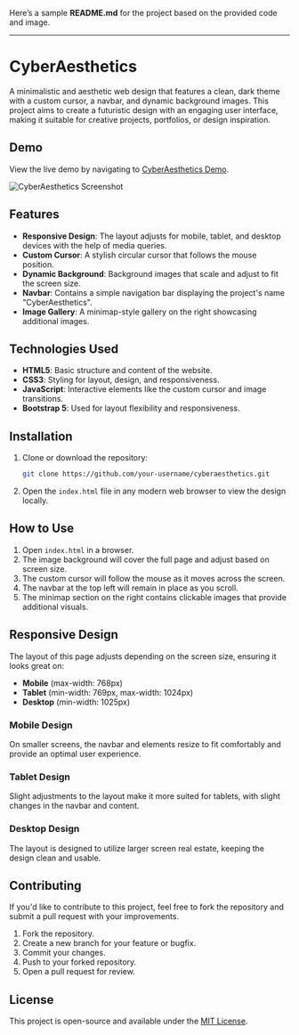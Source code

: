 Here’s a sample **README.md** for the project based on the provided code and image.

---

# CyberAesthetics

A minimalistic and aesthetic web design that features a clean, dark theme with a custom cursor, a navbar, and dynamic background images. This project aims to create a futuristic design with an engaging user interface, making it suitable for creative projects, portfolios, or design inspiration.

## Demo

View the live demo by navigating to [CyberAesthetics Demo](http://127.0.0.1:5500/index.html).

![CyberAesthetics Screenshot](./mnt/data/image.png) 

## Features

- **Responsive Design**: The layout adjusts for mobile, tablet, and desktop devices with the help of media queries.
- **Custom Cursor**: A stylish circular cursor that follows the mouse position.
- **Dynamic Background**: Background images that scale and adjust to fit the screen size.
- **Navbar**: Contains a simple navigation bar displaying the project's name "CyberAesthetics".
- **Image Gallery**: A minimap-style gallery on the right showcasing additional images.
  
## Technologies Used

- **HTML5**: Basic structure and content of the website.
- **CSS3**: Styling for layout, design, and responsiveness.
- **JavaScript**: Interactive elements like the custom cursor and image transitions.
- **Bootstrap 5**: Used for layout flexibility and responsiveness.

## Installation

1. Clone or download the repository:
   ```bash
   git clone https://github.com/your-username/cyberaesthetics.git
   ```
2. Open the `index.html` file in any modern web browser to view the design locally.

## How to Use

1. Open `index.html` in a browser.
2. The image background will cover the full page and adjust based on screen size.
3. The custom cursor will follow the mouse as it moves across the screen.
4. The navbar at the top left will remain in place as you scroll.
5. The minimap section on the right contains clickable images that provide additional visuals.

## Responsive Design

The layout of this page adjusts depending on the screen size, ensuring it looks great on:

- **Mobile** (max-width: 768px)
- **Tablet** (min-width: 769px, max-width: 1024px)
- **Desktop** (min-width: 1025px)

### Mobile Design

On smaller screens, the navbar and elements resize to fit comfortably and provide an optimal user experience.

### Tablet Design

Slight adjustments to the layout make it more suited for tablets, with slight changes in the navbar and content.

### Desktop Design

The layout is designed to utilize larger screen real estate, keeping the design clean and usable.

## Contributing

If you'd like to contribute to this project, feel free to fork the repository and submit a pull request with your improvements.

1. Fork the repository.
2. Create a new branch for your feature or bugfix.
3. Commit your changes.
4. Push to your forked repository.
5. Open a pull request for review.

## License

This project is open-source and available under the [MIT License](LICENSE).
